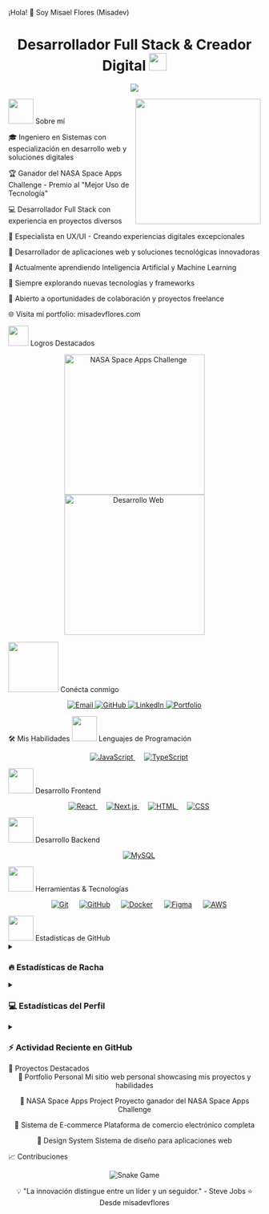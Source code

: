 ¡Hola! 👋 Soy Misael Flores (Misadev)
<h1 align="center">Desarrollador Full Stack & Creador Digital <img src="https://media.giphy.com/media/hvRJCLFzcasrR4ia7z/giphy.gif" width="35"></h1> <p align="center"> <a href="https://github.com/DenverCoder1/readme-typing-svg"><img src="https://readme-typing-svg.herokuapp.com?font=Time+New+Roman&color=%23C8BE25&size=25&center=true&vCenter=true&width=600&height=100&lines=Desarrollador+Full+Stack+@misadev;Especialista+en+Soluciones+Digitales;Programador+Web+Creativo;Siempre+aprendiendo+nuevas+tecnologías"></a> </p>
<picture><img src = "https://github.com/7oSkaaa/7oSkaaa/blob/main/Images/about_me.gif?raw=true" width = 50px></picture> Sobre mí
<picture> <img align="right" src="https://github.com/misadevflores/misadevflores/blob/main/assets/developer.gif?raw=true" width = 250px></picture>




🎓 Ingeniero en Sistemas con especialización en desarrollo web y soluciones digitales

🏆 Ganador del NASA Space Apps Challenge - Premio al "Mejor Uso de Tecnología"

💻 Desarrollador Full Stack con experiencia en proyectos diversos

🎨 Especialista en UX/UI - Creando experiencias digitales excepcionales

📱 Desarrollador de aplicaciones web y soluciones tecnológicas innovadoras

🌱 Actualmente aprendiendo Inteligencia Artificial y Machine Learning

🚀 Siempre explorando nuevas tecnologías y frameworks

💼 Abierto a oportunidades de colaboración y proyectos freelance

🌐 Visita mi portfolio: misadevflores.com


<picture> <img src="https://github.com/7oSkaaa/7oSkaaa/blob/main/Images/competitive_programming_profile.png?raw=true" width=40> </picture> Logros Destacados
<p align="center"> <a href="https://www.spaceappschallenge.org/"> <img width="280px" src="https://github.com/misadevflores/misadevflores/blob/main/assets/nasa-space-apps.png?raw=true" alt="NASA Space Apps Challenge"/> </a> <a href="https://misadevflores.com"> <img width="280px" src="https://github.com/misadevflores/misadevflores/blob/main/assets/web-development.png?raw=true" alt="Desarrollo Web"/> </a> </p>
<picture> <img src="https://github.com/7oSkaaa/7oSkaaa/blob/main/Images/Connect-with-me.gif?raw=true" width="100px"> </picture> Conécta conmigo
<p align="center"> <a href="mailto:contacto@misadevflores.com"> <img src="https://img.shields.io/badge/Email-%23D14836.svg?style=for-the-badge&logo=gmail&logoColor=white" alt="Email"/> </a> <a href="https://github.com/misadevflores"> <img src="https://img.shields.io/badge/GitHub-%23181717.svg?style=for-the-badge&logo=github&logoColor=white" alt="GitHub"/> </a> <a href="https://www.linkedin.com/in/misael-flores/"> <img src="https://img.shields.io/badge/LinkedIn-%230A66C2.svg?style=for-the-badge&logo=linkedin&logoColor=white" alt="LinkedIn"/> </a> <a href="https://misadevflores.com"> <img src="https://img.shields.io/badge/Portfolio-%23000000.svg?style=for-the-badge&logo=react&logoColor=white" alt="Portfolio"/> </a> </p>
🛠️ Mis Habilidades
<picture> <img src = "https://github.com/7oSkaaa/7oSkaaa/blob/main/Images/Programming_Languages.gif?raw=true" width = 50px> </picture> Lenguajes de Programación
<p align="center"> &emsp; <a href="https://developer.mozilla.org/en-US/docs/Web/JavaScript" target="_blank"> <img alt="JavaScript" src="https://img.shields.io/badge/JavaScript%20-%23F7DF1E.svg?style=for-the-badge&logo=javascript&logoColor=black"> </a> &emsp; <a href="https://www.typescriptlang.org/" target="_blank"> <img alt="TypeScript" src="https://img.shields.io/badge/TypeScript-%23007ACC.svg?style=for-the-badge&logo=typescript&logoColor=white"> </a> </p>
<picture> <img src = "https://github.com/7oSkaaa/7oSkaaa/blob/main/Images/Front_End.gif?raw=true" width = 50px> </picture> Desarrollo Frontend
<p align="center"> &emsp; <a href="https://reactjs.org/" target="_blank"> <img alt="React" src="https://img.shields.io/badge/React-%2361DAFB.svg?style=for-the-badge&logo=React&logoColor=black"> </a> &emsp; <a href="https://nextjs.org/" target="_blank"> <img alt="Next.js" src="https://img.shields.io/badge/Next.js-%23000000.svg?style=for-the-badge&logo=next.js&logoColor=white"> </a> &emsp;  <a href="https://www.w3.org/html/" target="_blank"> <img alt="HTML" src="https://img.shields.io/badge/HTML5-%23E34F26.svg?style=for-the-badge&logo=html5&logoColor=white"> </a> &emsp; <a href="https://www.w3schools.com/css/" target="_blank"> <img alt="CSS" src="https://img.shields.io/badge/CSS3-%231572B6.svg?style=for-the-badge&logo=css3&logoColor=white"> </a> </p>
<picture> <img src = "https://github.com/7oSkaaa/7oSkaaa/blob/main/Images/Back_End.gif?raw=true" width = 50px> </picture> Desarrollo Backend
<p align="center"> &emsp; <a href="https://nodejs.org/" target="_blank">  <a href="https://www.mysql.com/" target="_blank"> <img alt="MySQL" src="https://img.shields.io/badge/MySQL-%234479A1.svg?style=for-the-badge&logo=mysql&logoColor=white"> </a> </p>
<picture> <img src = "https://github.com/7oSkaaa/7oSkaaa/blob/main/Images/Software_Tools.gif?raw=true" width = 50px> </picture> Herramientas & Tecnologías
<p align="center"> &emsp; <a href="#"><img alt="Git" src="https://img.shields.io/badge/Git-%23F05033.svg?style=for-the-badge&logo=git&logoColor=white"></a> &emsp; <a href="#"><img alt="GitHub" src="https://img.shields.io/badge/GitHub-%23181717.svg?style=for-the-badge&logo=github&logoColor=white"></a> &emsp; <a href="#"><img alt="Docker" src="https://img.shields.io/badge/Docker-%232496ED.svg?style=for-the-badge&logo=docker&logoColor=white"></a> &emsp; <a href="#"><img alt="Figma" src="https://img.shields.io/badge/Figma-%23F24E1E.svg?style=for-the-badge&logo=figma&logoColor=white"></a> &emsp; <a href="#"><img alt="AWS" src="https://img.shields.io/badge/AWS-%23FF9900.svg?style=for-the-badge&logo=amazon-aws&logoColor=white"></a> </p>
<picture> <img src = "https://github.com/7oSkaaa/7oSkaaa/blob/main/Images/Statistics.gif?raw=true" width = 50px> </picture> Estadísticas de GitHub
<details><summary><h3> 🔥 Estadísticas de Racha</h3></summary>
<p align="center"><img src="https://github-readme-streak-stats.herokuapp.com/?user=misadevflores&theme=tokyonight_duo" alt="misadevflores" /></p></details><details><summary><h3>💻 Estadísticas del Perfil</h3></summary>
<p align="center"> <a href="https://github.com/anuraghazra/github-readme-stats"> <img alt="Misadev's Github Stats" src="https://github-readme-stats.vercel.app/api?username=misadevflores&show_icons=true&count_private=true&locale=en&theme=tokyonight&layout=compact" height="230px"/></a> <img src="https://github-readme-stats.vercel.app/api/top-langs?username=misadevflores&langs_count=10&show_icons=true&locale=en&theme=tokyonight" alt="misadevflores" height="230px"/> <br/> </details><details><summary><h3>⚡ Actividad Reciente en GitHub</h3></summary>
https://github-readme-activity-graph.cyclic.app/graph?username=misadevflores&theme=github

</details>
🎯 Proyectos Destacados
<div align="center">
🚀 Portfolio Personal
Mi sitio web personal showcasing mis proyectos y habilidades

🌟 NASA Space Apps Project
Proyecto ganador del NASA Space Apps Challenge

💼 Sistema de E-commerce
Plataforma de comercio electrónico completa

🎨 Design System
Sistema de diseño para aplicaciones web

</div>
📈 Contribuciones
<p align = "center"> <img src = "https://github.com/misadevflores/misadevflores/blob/main/assets/github-contribution-grid-snake.svg" alt = "Snake Game"/> </p>
<div align="center">
💡 "La innovación distingue entre un líder y un seguidor." - Steve Jobs
⭐️ Desde misadevflores

</div>
